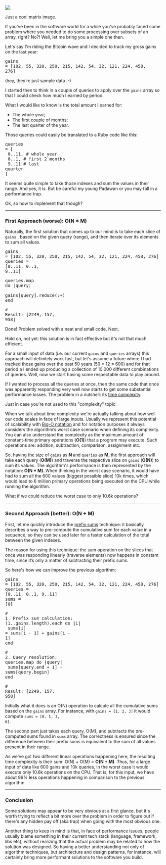  <canvas class="progressiveMedia-canvas js-progressiveMedia-canvas"></canvas><img class="progressiveMedia-image js-progressiveMedia-image" data-src="https://cdn-images-1.medium.com/max/960/1*gXSD-eGHKuUt-EwykgWv9Q.jpeg"><noscript class="js-progressiveMedia-inner"><img class="progressiveMedia-noscript js-progressiveMedia-inner" src="https://cdn-images-1.medium.com/max/960/1*gXSD-eGHKuUt-EwykgWv9Q.jpeg"></noscript></div></div><figcaption class="imageCaption">Just a cool matrix image.</figcaption></figure><p name="efd0" id="efd0" class="graf graf--p graf-after--figure">If you&#39;ve been in the software world for a while you&#39;ve probably faced some problem where you needed to do some processing over subsets of an array, right? No?! Well, let me bring you a simple one then.</p><p name="6107" id="6107" class="graf graf--p graf-after--p">Let&#39;s say I&#39;m riding the Bitcoin wave and I decided to track my gross gains on the last year:</p><pre name="0194" id="0194" class="graf graf--pre graf-after--p">gains = [102, 55, 320, 250, 215, 142, 54, 32, 121, 224, 458, 276]</pre><p name="5aa8" id="5aa8" class="graf graf--p graf-after--pre">(hey, they’re just sample data :-)</p><p name="9337" id="9337" class="graf graf--p graf-after--p">I started then to think in a couple of queries to apply over the <code class="markup--code markup--p-code">gains</code> array so that I could check how much I earned by period.</p><p name="910a" id="910a" class="graf graf--p graf-after--p">What I would like to know is the total amount I earned for:</p><ul class="postList"><li name="19a9" id="19a9" class="graf graf--li graf-after--p">The whole year;</li><li name="2a4e" id="2a4e" class="graf graf--li graf-after--li">The first couple of months;</li><li name="75ab" id="75ab" class="graf graf--li graf-after--li">The last quarter of the year.</li></ul><p name="65a6" id="65a6" class="graf graf--p graf-after--li">Those queries could easily be translated to a Ruby code like this:</p><pre name="c05b" id="c05b" class="graf graf--pre graf-after--p">queries = [<br>  0..11, # whole year<br>  0..1,  # first 2 months<br>  9..11  # last quarter<br>]</pre><p name="35e9" id="35e9" class="graf graf--p graf-after--pre">It seems quite simple to take those indexes and sum the values in their range. And yes, it is. But be careful my young Padawan or you may fall in a performance trap.</p><p name="b020" id="b020" class="graf graf--p graf-after--p graf--trailing">Ok, so how to implement that though?</p></div></div></section><section name="b1c8" class="section section--body"><div class="section-divider"><hr class="section-divider"></div><div class="section-content"><div class="section-inner sectionLayout--insetColumn"><h3 name="d605" id="d605" class="graf graf--h3 graf--leading">First Approach (worse): O(N * M)</h3><p name="f1bf" id="f1bf" class="graf graf--p graf-after--h3">Naturally, the first solution that comes up to our mind is to take each slice of <code class="markup--code markup--p-code">gains</code> , based on the given query (range), and then iterate over its elements to sum all values.</p><pre name="dce6" id="dce6" class="graf graf--pre graf-after--p">gains   = [102, 55, 320, 250, 215, 142, 54, 32, 121, 224, 458, 276]<br>queries = [0..11, 0..1, 9..11]</pre><pre name="46e2" id="46e2" class="graf graf--pre graf-after--pre">queries.map do |query|<br>  gains[query].reduce(:+)<br>end</pre><pre name="bccd" id="bccd" class="graf graf--pre graf-after--pre"># Result: [2249, 157, 958]</pre><p name="3ef8" id="3ef8" class="graf graf--p graf-after--pre">Done! Problem solved with a neat and small code. Next.</p><p name="4e9d" id="4e9d" class="graf graf--p graf-after--p">Hold on, not yet: this solution is in fact effective but it&#39;s not that much efficient.</p><p name="42b7" id="42b7" class="graf graf--p graf-after--p">For a small input of data (i.e. our current <code class="markup--code markup--p-code">gains</code> and <code class="markup--code markup--p-code">queries</code> arrays) this approach will definitely work fast, but let&#39;s assume a future where I had tracked those gains over the past 50 years (50 * 12 = 600) and for that period a I ended up producing a collection of 10.000 different combinations of queries. Well, now we start having some respectable data to play around.</p><p name="6a70" id="6a70" class="graf graf--p graf-after--p">If I wanted to process all the queries at once, then the same code that once was apparently responding very well now starts to get some substantial performance losses. The problem in a nutshell: its <a href="https://en.wikipedia.org/wiki/Time_complexity" data-href="https://en.wikipedia.org/wiki/Time_complexity" class="markup--anchor markup--p-anchor" rel="noopener nofollow" target="_blank">time complexity</a>.</p><p name="74f4" id="74f4" class="graf graf--p graf-after--p">Just in case you&#39;re not used to this &quot;complexity&quot; topic:</p><p name="f886" id="f886" class="graf graf--p graf-after--p">When we talk about time complexity we&#39;re actually talking about how well our code scales in face of large inputs. Usually we represent this potential of scalability with <a href="https://en.wikipedia.org/wiki/Big_O_notation" data-href="https://en.wikipedia.org/wiki/Big_O_notation" class="markup--anchor markup--p-anchor" rel="nofollow noopener" target="_blank">Big-O notation</a> and for notation purposes it always considers the algorithm’s worst case scenario when defining its complexity. You can also understand the complexity as the maximum amount of constant-time<strong class="markup--strong markup--p-strong"> </strong>primary operations (<strong class="markup--strong markup--p-strong">O(1)</strong>) that a program may execute. Such operations are: addition, subtraction, comparison, assignment etc.</p><p name="9fda" id="9fda" class="graf graf--p graf-after--p">So, having the size of <code class="markup--code markup--p-code">gains</code> as <strong class="markup--strong markup--p-strong">N </strong>and <code class="markup--code markup--p-code">queries</code> as <strong class="markup--strong markup--p-strong">M, </strong>the first approach will take each query (<strong class="markup--strong markup--p-strong">O(M)</strong>) and traverse the respective slice on <code class="markup--code markup--p-code">gains</code> (<strong class="markup--strong markup--p-strong">O(N)</strong>) to sum its values. The algorithm&#39;s performance is then represented by the notation: <strong class="markup--strong markup--p-strong">O(N * M). </strong>When thinking in the worst case scenario, it would have had to sum all the 600 values (biggest possible slice) 10k times, which would lead to 6 million primary operations being executed on the CPU while running the algorithm.</p><p name="fe37" id="fe37" class="graf graf--p graf-after--p graf--trailing">What if we could reduce the worst case to only 10.6k operations?</p></div></div></section><section name="ef17" class="section section--body"><div class="section-divider"><hr class="section-divider"></div><div class="section-content"><div class="section-inner sectionLayout--insetColumn"><h3 name="8f85" id="8f85" class="graf graf--h3 graf--leading">Second Approach (better): O(N + M)</h3><p name="81ae" id="81ae" class="graf graf--p graf-after--h3">First, let me quickly introduce the <a href="https://en.wikipedia.org/wiki/Prefix_sum" data-href="https://en.wikipedia.org/wiki/Prefix_sum" class="markup--anchor markup--p-anchor" rel="nofollow noopener" target="_blank">prefix sums</a> technique: it basically describes a way to pre-compute the cumulative sum for each value in a sequence, so they can be used later for a faster calculation of the total between the given indexes.</p><p name="4e29" id="4e29" class="graf graf--p graf-after--p">The reason for using this technique: the sum operation on the slices that once was responding linearly (traverse elements) now happens in constant time, since it’s only a matter of subtracting their prefix sums.</p><p name="6750" id="6750" class="graf graf--p graf-after--p">So here&#39;s how we can improve the previous algorithm:</p><pre name="3d09" id="3d09" class="graf graf--pre graf-after--p">gains   = [102, 55, 320, 250, 215, 142, 54, 32, 121, 224, 458, 276]<br>queries = [0..11, 0..1, 9..11]<br>sums    = [0]</pre><pre name="3e94" id="3e94" class="graf graf--pre graf-after--pre"># 1. Prefix sum calculation:<br>(1..gains.length).each do |i|<br>  sums[i] = sums[i - 1] + gains[i - 1]<br>end</pre><pre name="8f23" id="8f23" class="graf graf--pre graf-after--pre"># 2. Query resolution:<br>queries.map do |query|<br>  sums[query.end + 1] - sums[query.begin]<br>end</pre><pre name="d341" id="d341" class="graf graf--pre graf-after--pre"># Result: [2249, 157, 958]</pre><p name="faf9" id="faf9" class="graf graf--p graf-after--pre">Initially what it does is an O(N) operation to calcule all the cumulative sums based on the <code class="markup--code markup--p-code">gains</code> array. For instance, with <code class="markup--code markup--p-code">gains = [1, 2, 3]</code> it would compute <code class="markup--code markup--p-code">sums = [0, 1, 3, 6]</code>.</p><p name="fdc9" id="fdc9" class="graf graf--p graf-after--p">The second part just takes each query, O(M), and subtracts the pre-computed sums found in <code class="markup--code markup--p-code">sums</code> array. The correctness is ensured since the difference between their prefix sums is equivalent to the sum of all values present in their range.</p><p name="94a3" id="94a3" class="graf graf--p graf-after--p graf--trailing">As we&#39;ve got two different linear operations happening here, the resulting time complexity is their sum: O(N) + O(M) = <strong class="markup--strong markup--p-strong">O(N + M)</strong>. Thus, for a large input of data like 600 gains and 10k queries, in the worst case it would execute only 10.6k operations on the CPU. That is, for this input, we have about 99% less operations happening in comparison to the previous algorithm.</p></div></div></section><section name="8369" class="section section--body section--last"><div class="section-divider"><hr class="section-divider"></div><div class="section-content"><div class="section-inner sectionLayout--insetColumn"><h3 name="342e" id="342e" class="graf graf--h3 graf--leading">Conclusion</h3><p name="2f78" id="2f78" class="graf graf--p graf-after--h3">Some solutions may appear to be very obvious at a first glance, but it&#39;s worth trying to reflect a bit more over the problem in order to figure out if there&#39;s any hidden pay off (aka trap) when going with the most obvious one.</p><p name="88a9" id="88a9" class="graf graf--p graf-after--p graf--trailing">Another thing to keep in mind is that, in face of performance issues, people usually blame something in their current tech stack (language, framework, libs etc), without realizing that the actual problem may be related to how the solution was designed. So having a better understanding not only of algorithm techniques, but architecture and design patterns, for instance, will certainly bring more performant solutions to the software you build.